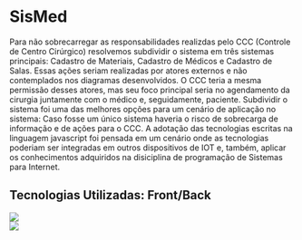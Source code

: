 # SisMed
Para não sobrecarregar as responsabilidades realizdas pelo CCC (Controle de Centro Cirúrgico) resolvemos subdividir o sistema em três sistemas principais: Cadastro de Materiais, Cadastro de Médicos e Cadastro de Salas. Essas ações seriam realizadas por atores externos e não contemplados nos diagramas desenvolvidos. O CCC teria a mesma permissão desses atores, mas seu foco principal seria no agendamento da cirurgia juntamente com o médico e, seguidamente, paciente. Subdividir o sistema foi uma das melhores opções para um cenário de aplicação no sistema: Caso fosse um único sistema haveria o risco de sobrecarga de informação e de ações para o CCC. A adotação das tecnologias escritas na linguagem javascript foi pensada em um cenário onde as tecnologias poderiam ser integradas em outros dispositivos de IOT e, também, aplicar os conhecimentos adquiridos na disiciplina de programação de Sistemas para Internet.

## Tecnologias Utilizadas: Front/Back
<img src = "https://clinquant-sfogliatella-68dd08.netlify.app/imgs/tecs.jpg">
<br>
<img src = "https://clinquant-sfogliatella-68dd08.netlify.app/imgs/tecs1.jpg">

